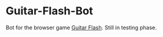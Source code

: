 # Guitar-Flash-Bot
Bot for the browser game [Guitar Flash](http://guitarflash.com/).
Still in testing phase.
